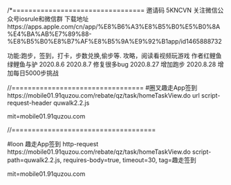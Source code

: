/*=================================
邀请码 5KNCVN 关注微信公众号iosrule和微信群 
下载地址https://apps.apple.com/cn/app/%E8%B6%A3%E8%B5%B0%E5%B0%8A%E4%BA%AB%E7%89%88-%E8%B5%B0%E8%B7%AF%E8%B5%9A%E9%92%B1app/id1465888732

功能:跑步，签到，打卡，步数兑换,偷步等.
攻略，阅读看视频玩游戏
作者红鲤鱼绿鲤鱼与驴  2020.8.6
2020.8.7 修复很多bug
2020.8.27 增加跑步
2020.8.28 增加每日5000步挑战

//=================================
#圈叉趣走App签到
https:\/\/mobile01\.91quzou\.com\/rebate\/qz\/task\/homeTaskView\.do url script-request-header quwalk2.2.js


mit=mobile01.91quzou.com

//====================================

#loon 趣走App签到
http-request https:\/\/mobile01\.91quzou\.com\/rebate\/qz\/task\/homeTaskView\.do script-path=quwalk2.2.js, requires-body=true, timeout=30, tag=趣走签到

mit=mobile01.91quzou.com
